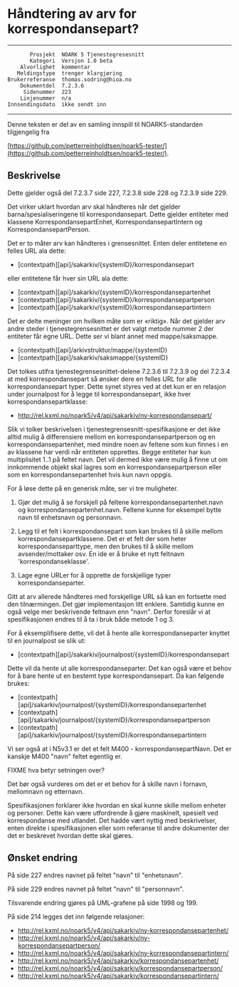 Håndtering av arv for korrespondansepart?
=========================================

 ------------------  ---------------------------------
           Prosjekt  NOARK 5 Tjenestegresesnitt
           Kategori  Versjon 1.0 beta
        Alvorlighet  kommentar
       Meldingstype  trenger klargjøring
    Brukerreferanse  thomas.sodring@hioa.no
        Dokumentdel  7.2.3.6
         Sidenummer  223
        Linjenummer  n/a
    Innsendingsdato  ikke sendt inn
 ------------------  ---------------------------------

Denne teksten er del av en samling innspill til NOARK5-standarden
tilgjengelig fra

[https://github.com/petterreinholdtsen/noark5-tester/](https://github.com/petterreinholdtsen/noark5-tester/).

Beskrivelse
-----------

Dette gjelder også del 7.2.3.7 side 227, 7.2.3.8 side 228 og 7.2.3.9
side 229.

Det virker uklart hvordan arv skal håndteres når det gjelder
barna/spesialiseringene til korrespondansepart.  Dette gjelder
entiteter med klassene KorrespondansepartEnhet,
KorrespondansepartIntern og KorrespondansepartPerson.

Det er to måter arv kan håndteres i grensesnittet. Enten deler
entitetene en felles URL ala dette:

 * [contextpath][api]/sakarkiv/{systemID}/korrespondansepart

eller entitetene får hver sin URL ala dette:

 * [contextpath][api]/sakarkiv/{systemID}/korrespondansepartenhet
 * [contextpath][api]/sakarkiv/{systemID}/korrespondansepartperson
 * [contextpath][api]/sakarkiv/{systemID}/korrespondansepartintern

Det er delte meninger om hvilken måte som er «riktig».  Når det
gjelder arv andre steder i tjenestegrensesnittet er det valgt metode
nummer 2 der entiteter får egne URL.  Dette ser vi blant annet med
mappe/saksmappe.

 * [contextpath][api]/arkivstruktur/mappe/{systemID}
 * [contextpath][api]/sakarkiv/saksmappe/{systemID}

Det tolkes utifra tjenestegrensesnittet-delene 7.2.3.6 til 7.2.3.9 og
del 7.2.3.4 at med korrespondansepart så ønsker dere en felles URL for
alle korrespondansepart typer. Dette synet styres ved at det kun er en
relasjon under journalpost for å legge til korrespondansepart, ikke
hver korrespondansepartklasse:

 * http://rel.kxml.no/noark5/v4/api/sakarkiv/ny-korrespondansepart/

Slik vi tolker beskrivelsen i tjenestegrensesnitt-spesifikasjone er
det ikke alltid mulig å differensiere mellom en
korrespondansepartperson og en korrespondansepartenhet, med mindre
noen av feltene som kun finnes i en av klassene har verdi når
entiteten opprettes.  Begge entiteter har kun multiplisitet 1..1 på
feltet navn.  Det vil dermed ikke være mulig å finne ut om innkommende
objekt skal lagres som en korrespondansepartperson eller som en
korrespondansepartenhet hvis kun navn oppgis.

For å løse dette på en generisk måte, ser vi tre muligheter.

1. Gjør det mulig å se forskjell på feltene
   korrespondansepartenhet.navn og korrespondansepartenhet.navn.
   Feltene kunne for eksempel bytte navn til enhetsnavn og personnavn.

2. Legg til et felt i korrespondansepart som kan brukes til å skille
   mellom korrespondansepartklassene. Det er et felt der som heter
   korrespondanseparttype, men den brukes til å skille mellom
   avsender/mottaker osv.  En ide er å bruke et nytt feltnavn
   'korrespondanseklasse'.

3. Lage egne URLer for å opprette de forskjellige typer
   korrespondanseparter.

Gitt at arv allerede håndteres med forskjellige URL så kan en
fortsette med den tilnærmingen. Det gjør implementasjon litt enklere.
Samtidig kunne en også velge mer beskrivende feltnavn enn "navn".
Derfor foreslår vi at spesifikasjonen endres til å ta i bruk både
metode 1 og 3.

For å eksemplifisere dette, vil det å hente alle korrespondanseparter
knyttet til en journalpost se slik ut:

 * [contextpath][api]/sakarkiv/journalpost/{systemID}/korrespondansepart

Dette vil da hente ut alle korrespondanseparter. Det kan også være et
behov for å bare hente ut en bestemt type korrespondansepart. Da kan
følgende brukes:

 * [contextpath][api]/sakarkiv/journalpost/{systemID}/korrespondansepartenhet
 * [contextpath][api]/sakarkiv/journalpost/{systemID}/korrespondansepartperson
 * [contextpath][api]/sakarkiv/journalpost/{systemID}/korrespondansepartintern

Vi ser også at i N5v3.1 er det et felt M400 - korrespondansepartNavn.
Det er kanskje M400 "navn" feltet egentlig er.

FIXME hva betyr setningen over?

Det bør også vurderes om det er et behov for å skille navn i fornavn,
mellomnavn og etternavn.

Spesifikasjonen forklarer ikke hvordan en skal kunne skille mellom
enheter og personer.  Dette kan være utfordrende å gjøre maskinelt,
spesielt ved korrespondanse med utlandet.  Det hadde vært nyttig med
beskrivelser, enten direkte i spesifikasjonen eller som referanse til
andre dokumenter der det er beskrevet hvordan dette skal gjøres.

Ønsket endring
--------------

På side 227 endres navnet på feltet "navn" til "enhetsnavn".

På side 229 endres navnet på feltet "navn" til "personnavn".

Tilsvarende endring gjøres på UML-grafene på side 1998 og 199.

På side 214 legges det inn følgende relasjoner:

 * http://rel.kxml.no/noark5/v4/api/sakarkiv/ny-korrespondansepartenhet/
 * http://rel.kxml.no/noark5/v4/api/sakarkiv/ny-korrespondansepartperson/
 * http://rel.kxml.no/noark5/v4/api/sakarkiv/ny-korrespondansepartintern/
 * http://rel.kxml.no/noark5/v4/api/sakarkiv/korrespondansepartenhet/
 * http://rel.kxml.no/noark5/v4/api/sakarkiv/korrespondansepartperson/
 * http://rel.kxml.no/noark5/v4/api/sakarkiv/korrespondansepartintern/
